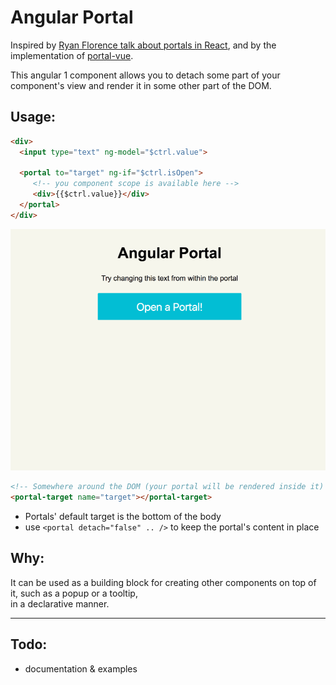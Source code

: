 # Angular Portal

Inspired by [Ryan Florence talk about portals in React](https://youtu.be/z5e7kWSHWTg?t=15m21s),
and by the implementation of [portal-vue](https://github.com/LinusBorg/portal-vue).

This angular 1 component allows you to detach some part of your component's view and render it in some other part of the DOM.

## Usage:

```html
<div>
  <input type="text" ng-model="$ctrl.value">

  <portal to="target" ng-if="$ctrl.isOpen">
     <!-- you component scope is available here -->
     <div>{{$ctrl.value}}</div>
  </portal>
</div>
```

<img src="./showoff.gif">


```html
<!-- Somewhere around the DOM (your portal will be rendered inside it) -->
<portal-target name="target"></portal-target>
```

- Portals' default target is the bottom of the body
- use `<portal detach="false" .. />` to keep the portal's content in place

## Why:
It can be used as a building block for creating other components on top of it, such as a popup or a tooltip,
<br> in a declarative manner.




---
## Todo:
- documentation & examples

